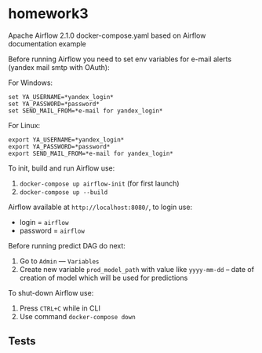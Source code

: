 homework3
==============================

Apache Airflow 2.1.0
docker-compose.yaml based on Airflow documentation example

Before running Airflow you need to set env variables for e-mail 
alerts (yandex mail smtp with OAuth):

For Windows:

    set YA_USERNAME=*yandex_login*
    set YA_PASSWORD=*password*
    set SEND_MAIL_FROM=*e-mail for yandex_login*

For Linux:  

    export YA_USERNAME=*yandex_login*
    export YA_PASSWORD=*password*
    export SEND_MAIL_FROM=*e-mail for yandex_login*

To init, build and run Airflow use:
1. `docker-compose up airflow-init` (for first launch)
2. `docker-compose up --build`

Airflow available at `http://localhost:8080/`, to login use:
* login = `airflow`
* password = `airflow`

Before running predict DAG do next:
1. Go to `Admin` — `Variables`
2. Create new variable `prod_model_path` with value like `yyyy-mm-dd` 
   – date of creation of model which will be used for predictions

To shut-down Airflow use:
1. Press `CTRL+C` while in CLI
2. Use command `docker-compose down`

Tests
------------
